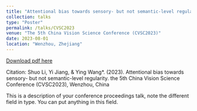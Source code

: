 ```yaml
---
title: "Attentional bias towards sensory- but not semantic-level regularity"
collection: talks
type: "Poster"
permalink: /talks/CVSC2023
venue: "The 5th China Vision Science Conference (CVSC2023)"
date: 2023-08-01
location: "Wenzhou, Zhejiang"
---
```


[Download pdf here](http://Mr-Unknown0.github.io/files/CVSC2023.pdf)

Citation: Shuo Li, Yi Jiang, & Ying Wang*. (2023). Attentional bias towards sensory- but not semantic-level regularity. the 5th China Vision Science Conference (CVSC2023), Wenzhou, China

This is a description of your conference proceedings talk, note the different field in type. You can put anything in this field.
